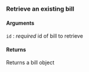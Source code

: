 ### Retrieve an existing bill

#### Arguments

`id`
:	_required_ id of bill to retrieve

#### Returns

Returns a bill object